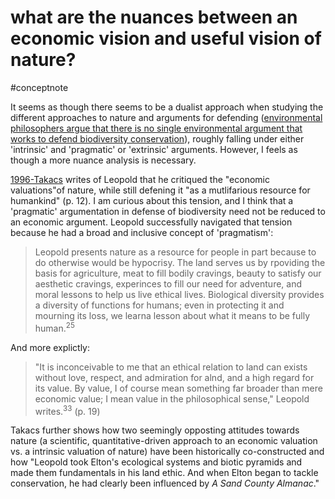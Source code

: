 # what are the nuances between an economic vision and useful vision of nature?
#conceptnote

It seems as though there seems to be a dualist approach when studying the different approaches to nature and arguments for defending ([environmental philosophers argue that there is no single environmental argument that works to defend biodiversity conservation](environmental%20philosophers%20argue%20that%20there%20is%20no%20single%20environmental%20argument%20that%20works%20to%20defend%20biodiversity%20conservation.md)), roughly falling under either 'intrinsic' and 'pragmatic' or 'extrinsic' arguments. However, I feels as though a more nuance analysis is necessary. 

[1996-Takacs](1996-Takacs.md) writes of Leopold that he critiqued the "economic valuations"of nature, while still defening it "as a mutlifarious resource for humankind" (p. 12). I am curious about this tension, and I think that a 'pragmatic' argumentation in defense of biodiversity need not be reduced to an economic argument. Leopold successfully navigated that tension because he had a broad and inclusive concept of 'pragmatism': 
> Leopold presents nature as a resource for people in part because to do otherwise would be hypocrisy. The land serves us by rpoviding the basis for agriculture, meat to fill bodily cravings, beauty to satisfy our aesthetic cravings, experinces to fill our need for adventure, and moral lessons to help us live ethical lives. Biological diversity provides a diversity of functions for humans; even in protecting it and mourning its loss, we learna lesson about what it means to be fully human.<sup>25</sup>

And more explictly: 
> "It is inconceivable to me that an ethical relation to land can exists without love, respect, and admiration for alnd, and a high regard for its value. By value, I of course mean something far broader than mere economic value; I mean value in the philosophical sense," Leopold writes.<sup>33</sup> (p. 19)

Takacs further shows how two seemingly opposting attitudes towards nature (a scientific, quantitative-driven approach to an economic valuation vs. a intrinsic valuation of nature) have been historically co-constructed and how "Leopold took Elton's ecological systems and biotic pyramids and made them fundamentals in his land ethic. And when Elton began to tackle conservation, he had clearly been influenced by *A Sand County Almanac*."

